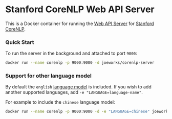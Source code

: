 # Stanford CoreNLP Web API Server

This is a Docker container for running the [Web API Server](https://stanfordnlp.github.io/CoreNLP/corenlp-server.html) for [Stanford CoreNLP](https://stanfordnlp.github.io/CoreNLP/index.html).


### Quick Start

To run the server in the background and attached to port `9000`:
```bash
docker run --name corenlp -p 9000:9000 -d joeworks/corenlp-server
``` 
 
 
### Support for other language model
 
By default the `english` [language model](https://stanfordnlp.github.io/CoreNLP/download.html) is included. If you wish to add another supported languages, add `-e "LANGUAGE=language-name"`. 
 
For example to include the `chinese` language model:
```bash
docker run --name corenlp -p 9000:9000 -d -e "LANGUAGE=chinese" joeworks/corenlp-server
```